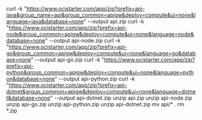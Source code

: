 curl -k "https://www.ocistarter.com/app/zip?prefix=api-java&group_name=api&group_common=apigw&deploy=compute&ui=none&language=java&database=none" --output api.zip
curl -k "https://www.ocistarter.com/app/zip?prefix=api-node&group_common=apigw&deploy=compute&ui=none&language=node&database=none" --output api-node.zip
curl -k "https://www.ocistarter.com/app/zip?prefix=api-go&group_common=apigw&deploy=compute&ui=none&language=go&database=none" --output api-go.zip
curl -k "https://www.ocistarter.com/app/zip?prefix=api-python&group_common=apigw&deploy=compute&ui=none&language=python&database=none" --output api-python.zip
curl -k "https://www.ocistarter.com/app/zip?prefix=api-dotnet&group_common=apigw&deploy=compute&ui=none&language=dotnet&database=none" --output api-dotnet.zip
unzip api.zip
unzip api-node.zip
unzip api-go.zip
unzip api-python.zip
unzip api-dotnet.zip
mv api/* .
rm *.zip